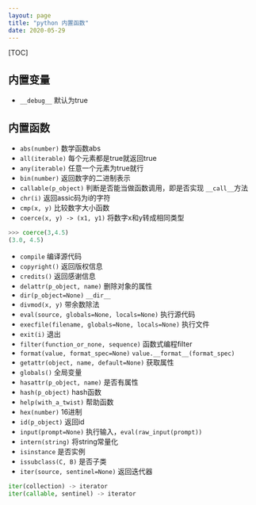 ```yaml
---
layout: page
title: "python 内置函数"
date: 2020-05-29
---
```

[TOC]

## 内置变量
- `__debug__` 默认为true

## 内置函数
- `abs(number)` 数学函数abs
- `all(iterable)` 每个元素都是true就返回true
- `any(iterable)` 任意一个元素为true就行
- `bin(number)` 返回数字的二进制表示
- `callable(p_object)` 判断是否能当做函数调用，即是否实现 `__call__`方法
- `chr(i)` 返回assic码为i的字符
- `cmp(x, y)` 比较数字大小函数
- `coerce(x, y) -> (x1, y1)` 将数字x和y转成相同类型
```python
>>> coerce(3,4.5)
(3.0, 4.5)
```
- `compile` 编译源代码
- `copyright()` 返回版权信息
- `credits()` 返回感谢信息
- `delattr(p_object, name)` 删除对象的属性
- `dir(p_object=None)`  `__dir__`
- `divmod(x, y)` 带余数除法
- `eval(source, globals=None, locals=None)` 执行源代码
- `execfile(filename, globals=None, locals=None)` 执行文件
- `exit(i)` 退出
- `filter(function_or_none, sequence)` 函数式编程filter
- `format(value, format_spec=None)` `value.__format__(format_spec)`
- `getattr(object, name, default=None)` 获取属性
- `globals()` 全局变量
- `hasattr(p_object, name)` 是否有属性
- `hash(p_object)` hash函数
- `help(with_a_twist)` 帮助函数
- `hex(number)` 16进制
- `id(p_object)` 返回id
- `input(prompt=None)` 执行输入，`eval(raw_input(prompt))`
- `intern(string)` 将string常量化
- `isinstance` 是否实例
- `issubclass(C, B)` 是否子类
- `iter(source, sentinel=None)` 返回迭代器
```python
iter(collection) -> iterator
iter(callable, sentinel) -> iterator
```





